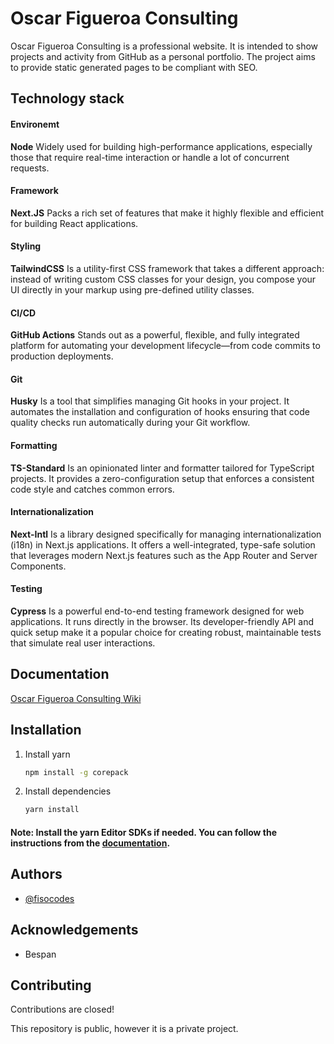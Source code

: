 
# Oscar Figueroa Consulting

Oscar Figueroa Consulting is a professional website. It is intended to show projects and activity from GitHub as a personal portfolio. The project aims to provide static generated pages to be compliant with SEO.


## Technology stack

#### Environemt
**Node** Widely used for building high-performance applications, especially those that require real-time interaction or handle a lot of concurrent requests.

#### Framework
**Next.JS** Packs a rich set of features that make it highly flexible and efficient for building React applications.

#### Styling
**TailwindCSS** Is a utility-first CSS framework that takes a different approach: instead of writing custom CSS classes for your design, you compose your UI directly in your markup using pre-defined utility classes.

#### CI/CD
**GitHub Actions** Stands out as a powerful, flexible, and fully integrated platform for automating your development lifecycle—from code commits to production deployments.

#### Git
**Husky** Is a tool that simplifies managing Git hooks in your project. It automates the installation and configuration of hooks ensuring that code quality checks run automatically during your Git workflow.

#### Formatting
**TS-Standard** Is an opinionated linter and formatter tailored for TypeScript projects. It provides a zero-configuration setup that enforces a consistent code style and catches common errors.

#### Internationalization
**Next-Intl** Is a library designed specifically for managing internationalization (i18n) in Next.js applications. It offers a well-integrated, type-safe solution that leverages modern Next.js features such as the App Router and Server Components.

#### Testing
**Cypress** Is a powerful end-to-end testing framework designed for web applications. It runs directly in the browser. Its developer-friendly API and quick setup make it a popular choice for creating robust, maintainable tests that simulate real user interactions.
## Documentation

[Oscar Figueroa Consulting Wiki](https://github.com/fisocodes/oscar-figueroa-consultancy/wiki)


## Installation

1. Install yarn

    ```bash
    npm install -g corepack
    ```
2. Install dependencies
    ```bash
    yarn install
    ```

#### Note: Install the yarn Editor SDKs if needed. You can follow the instructions from the [documentation](https://yarnpkg.com/getting-started/editor-sdks).

## Authors

- [@fisocodes](https://www.github.com/fisocodes)


## Acknowledgements

 - Bespan


## Contributing

Contributions are closed!

This repository is public, however it is a private project.


